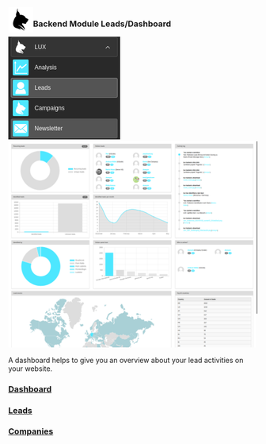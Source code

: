 <img align="left" src="../../../Resources/Public/Icons/lux.svg" width="50" />

### Backend Module Leads/Dashboard

<img src="../../../Documentation/Images/screenshot_modules.png" />

<img src="../../../Documentation/Images/screenshot_dashboard.png" />

A dashboard helps to give you an overview about your lead activities on your website.

### [Dashboard](Index.md)
### [Leads](Leads.md)
### [Companies](Companies.md)
